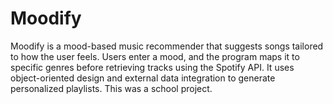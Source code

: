 # Moodify
Moodify is a mood-based music recommender that suggests songs tailored to how the user feels. Users enter a mood, and the program maps it to specific genres before retrieving tracks using the Spotify API. It uses object-oriented design and external data integration to generate personalized playlists. This was a school project.
